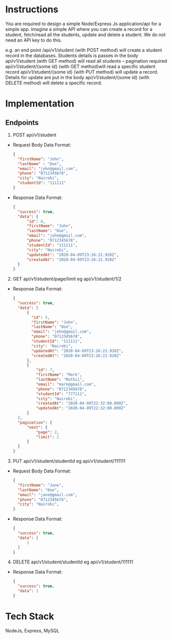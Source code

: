 # Instructions

You are required to design a simple Node/Express Js application/api for a simple app.
Imagine a simple API where you can create a record for a student, fetch/read all the students,
update and delete a student. We do not need an API key to do this.

e.g.
an end point /api/v1/student (with POST method) will create a student record in the databases.
Students details is passes in the body
api/v1/student (with GET method) will read all students – pagination required
api/v1/student/{some id} (with GET method)will read a specific student record
api/v1/student/{some id} (with PUT method) will update a record. Details for update are put in the
body
api/v1/student/{some id} (with DELETE method) will delete a specific record.

# Implementation

## Endpoints

1. POST api/v1/student

- Request Body Data Format:

  ```JSON
  {
    "firstName": "John",
    "lastName" : "Doe",
    "email": "john@gmail.com",
    "phone": "0712345678",
    "city": "Nairobi",
    "studentId": "111111"
  }
  ```

- Response Data Format:
  ```JSON
  {
    "success": true,
    "data": {
        "id": 8,
        "firstName": "John",
        "lastName": "Doe",
        "email": "john@gmail.com",
        "phone": "0712345678",
        "studentId": "111111",
        "city": "Nairobi",
        "updatedAt": "2020-04-09T23:26:22.920Z",
        "createdAt": "2020-04-09T23:26:22.920Z"
    }
  }
  ```

2. GET api/v1/student/page/limit eg api/v1/student/1/2

- Response Data Format:
  ```JSON
  {
    "success": true,
    "data": [
        {
          "id": 5,
          "firstName": "John",
          "lastName": "Doe",
          "email": "john@gmail.com",
          "phone": "0712345678",
          "studentId": "111111",
          "city": "Nairobi",
          "updatedAt": "2020-04-09T23:26:22.920Z",
          "createdAt": "2020-04-09T23:26:22.920Z"
        },
        {
            "id": 7,
            "firstName": "Mark",
            "lastName": "Muthii",
            "email": "mark@gmail.com",
            "phone": "0712345678",
            "studentId": "777111",
            "city": "Nairobi",
            "createdAt": "2020-04-09T22:32:00.000Z",
            "updatedAt": "2020-04-09T22:32:00.000Z"
        }
    ],
    "pagination": {
        "next": {
            "page": 2,
            "limit": 2
        }
    }
  }
  ```

3. PUT api/v1/student/studentId eg api/v1/student/111111

- Request Body Data Format:

  ```JSON
  {
    "firstName": "Jane",
    "lastName": "Doe",
    "email": "jane@gmail.com",
    "phone": "0712345678",
    "city": "Nairobi",
  }
  ```

- Response Data Format:
  ```JSON
  {
    "success": true,
    "data": [
        1
    ]
  }
  ```

4. DELETE api/v1/student/studentId eg api/v1/student/111111

- Response Data Format:
  ```JSON
  {
    "success": true,
    "data": 1
  }
  ```

# Tech Stack

NodeJs, Express, MySQL
